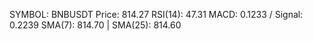 SYMBOL: BNBUSDT
Price: 814.27
RSI(14): 47.31
MACD: 0.1233 / Signal: 0.2239
SMA(7): 814.70 | SMA(25): 814.60
